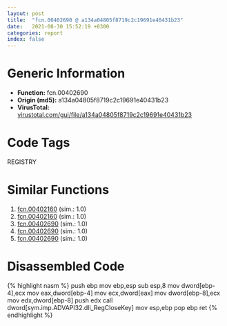 ```yaml
---
layout: post
title:  "fcn.00402690 @ a134a04805f8719c2c19691e40431b23"
date:   2021-08-30 15:52:19 +0300
categories: report
index: false
---
```


# Generic Information
- **Function:** fcn.00402690
- **Origin (md5):** a134a04805f8719c2c19691e40431b23
- **VirusTotal:** [virustotal.com/gui/file/a134a04805f8719c2c19691e40431b23][virustotal_ref]

# Code Tags
<span class="tag" id="REGISTRY">REGISTRY</span>


# Similar Functions

1. [fcn.00402160][similar_1_ref] (sim.: 1.0)
2. [fcn.00402160][similar_2_ref] (sim.: 1.0)
3. [fcn.00402690][similar_3_ref] (sim.: 1.0)
4. [fcn.00402690][similar_4_ref] (sim.: 1.0)
5. [fcn.00402690][similar_5_ref] (sim.: 1.0)


# Disassembled Code

{% highlight nasm %}
push ebp
mov ebp,esp
sub esp,8
mov dword[ebp-4],ecx
mov eax,dword[ebp-4]
mov ecx,dword[eax]
mov dword[ebp-8],ecx
mov edx,dword[ebp-8]
push edx
call dword[sym.imp.ADVAPI32.dll_RegCloseKey]
mov esp,ebp
pop ebp
ret 
{% endhighlight %}


[similar_1_ref]: /report/fcn.00402160@ed513abc569bc29389208199ec389a34
[similar_2_ref]: /report/fcn.00402160@8b66d719e8a46a3d5c3152f67e9765a2
[similar_3_ref]: /report/fcn.00402690@5036c35d203e41a1d384fa552f8d764c
[similar_4_ref]: /report/fcn.00402690@c3e75e66a9297b866fc9ca207295f578
[similar_5_ref]: /report/fcn.00402690@85327cee9b13449c96152f8638d5b786
[virustotal_ref]: https://www.virustotal.com/gui/file/a134a04805f8719c2c19691e40431b23